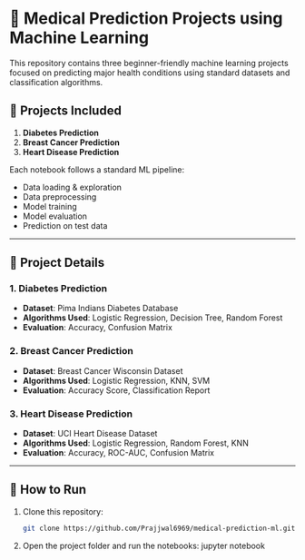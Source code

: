 

# 🧠 Medical Prediction Projects using Machine Learning

This repository contains three beginner-friendly machine learning projects focused on predicting major health conditions using standard datasets and classification algorithms.

## 📂 Projects Included

1. **Diabetes Prediction**
2. **Breast Cancer Prediction**
3. **Heart Disease Prediction**

Each notebook follows a standard ML pipeline:
- Data loading & exploration
- Data preprocessing
- Model training
- Model evaluation
- Prediction on test data

---

## 📌 Project Details

### 1. Diabetes Prediction
- **Dataset**: Pima Indians Diabetes Database
- **Algorithms Used**: Logistic Regression, Decision Tree, Random Forest
- **Evaluation**: Accuracy, Confusion Matrix

### 2. Breast Cancer Prediction
- **Dataset**: Breast Cancer Wisconsin Dataset
- **Algorithms Used**: Logistic Regression, KNN, SVM
- **Evaluation**: Accuracy Score, Classification Report

### 3. Heart Disease Prediction
- **Dataset**: UCI Heart Disease Dataset
- **Algorithms Used**: Logistic Regression, Random Forest, KNN
- **Evaluation**: Accuracy, ROC-AUC, Confusion Matrix

---

## 🚀 How to Run

1. Clone this repository:
   ```bash
   git clone https://github.com/Prajjwal6969/medical-prediction-ml.git
2. Open the project folder and run the notebooks:
   jupyter notebook

